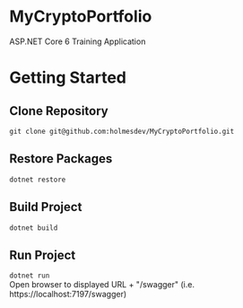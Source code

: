 # MyCryptoPortfolio
ASP.NET Core 6 Training Application

# Getting Started
## Clone Repository
`git clone git@github.com:holmesdev/MyCryptoPortfolio.git`
## Restore Packages
`dotnet restore`

## Build Project
`dotnet build`

## Run Project
`dotnet run`  
Open browser to displayed URL + "/swagger" (i.e. https://localhost:7197/swagger)